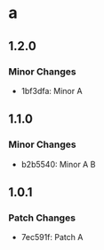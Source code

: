# a

## 1.2.0

### Minor Changes

- 1bf3dfa: Minor A

## 1.1.0

### Minor Changes

- b2b5540: Minor A B

## 1.0.1

### Patch Changes

- 7ec591f: Patch A
